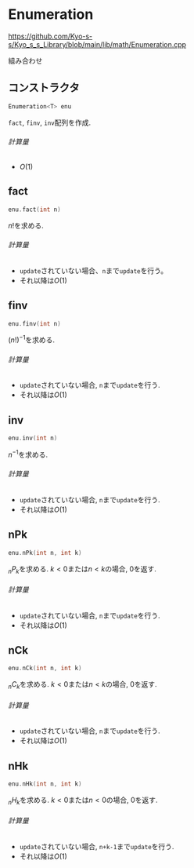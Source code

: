 # Enumeration

https://github.com/Kyo-s-s/Kyo_s_s_Library/blob/main/lib/math/Enumeration.cpp

組み合わせ

## コンストラクタ

```C++
Enumeration<T> enu
```

`fact`, `finv`, `inv`配列を作成. 

###### 計算量

- $O(1)$

## fact

```C++
enu.fact(int n)
```

$n!$を求める.

###### 計算量

- `update`されていない場合、`n`まで`update`を行う。
- それ以降は$O(1)$

## finv

```C++
enu.finv(int n)
```

$(n!)^{-1}$を求める.

###### 計算量

- `update`されていない場合, `n`まで`update`を行う.
- それ以降は$O(1)$

## inv

```C++
enu.inv(int n)
```

$n^{-1}$を求める.

###### 計算量

- `update`されていない場合, `n`まで`update`を行う.
- それ以降は$O(1)$

## nPk

```C++
enu.nPk(int n, int k)
```



${}_nP_k$を求める. $k < 0$または$n < k$の場合, $0$を返す.

###### 計算量

- `update`されていない場合, `n`まで`update`を行う.
- それ以降は$O(1)$

## nCk

```C++
enu.nCk(int n, int k)
```



${}_nC_k$を求める. $k < 0$または$n < k$の場合, $0$を返す.

###### 計算量

- `update`されていない場合, `n`まで`update`を行う.
- それ以降は$O(1)$

## nHk

```C++
enu.nHk(int n, int k)
```



${}_nH_k$を求める. $k < 0$または$n < 0$の場合, $0$を返す.

###### 計算量

- `update`されていない場合, `n+k-1`まで`update`を行う.
- それ以降は$O(1)$
